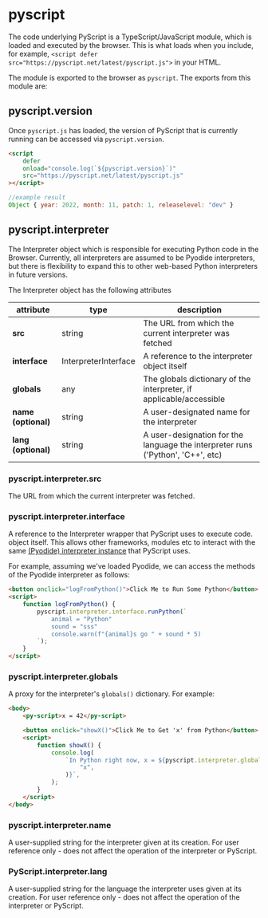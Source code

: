 # pyscript

The code underlying PyScript is a TypeScript/JavaScript module, which is loaded and executed by the browser. This is what loads when you include, for example, `<script defer src="https://pyscript.net/latest/pyscript.js">` in your HTML.

The module is exported to the browser as `pyscript`. The exports from this module are:

## pyscript.version

Once `pyscript.js` has loaded, the version of PyScript that is currently running can be accessed via `pyscript.version`.

```html
<script
    defer
    onload="console.log(`${pyscript.version}`)"
    src="https://pyscript.net/latest/pyscript.js"
></script>
```

```js
//example result
Object { year: 2022, month: 11, patch: 1, releaselevel: "dev" }
```

## pyscript.interpreter

The Interpreter object which is responsible for executing Python code in the Browser. Currently, all interpreters are assumed to be Pyodide interpreters, but there is flexibility to expand this to other web-based Python interpreters in future versions.

The Interpreter object has the following attributes

| attribute           | type                 | description                                                                     |
| ------------------- | -------------------- | ------------------------------------------------------------------------------- |
| **src**             | string               | The URL from which the current interpreter was fetched                          |
| **interface**       | InterpreterInterface | A reference to the interpreter object itself                                    |
| **globals**         | any                  | The globals dictionary of the interpreter, if applicable/accessible             |
| **name (optional)** | string               | A user-designated name for the interpreter                                      |
| **lang (optional)** | string               | A user-designation for the language the interpreter runs ('Python', 'C++', etc) |

### pyscript.interpreter.src

The URL from which the current interpreter was fetched.

### pyscript.interpreter.interface

A reference to the Interpreter wrapper that PyScript uses to execute code. object itself. This allows other frameworks, modules etc to interact with the same [(Pyodide) interpreter instance](https://pyodide.org/en/stable/usage/api/js-api.html) that PyScript uses.

For example, assuming we've loaded Pyodide, we can access the methods of the Pyodide interpreter as follows:

```html
<button onclick="logFromPython()">Click Me to Run Some Python</button>
<script>
    function logFromPython() {
        pyscript.interpreter.interface.runPython(`
            animal = "Python"
            sound = "sss"
            console.warn(f"{animal}s go " + sound * 5)
        `);
    }
</script>
```

### pyscript.interpreter.globals

A proxy for the interpreter's `globals()` dictionary. For example:

```html
<body>
    <py-script>x = 42</py-script>

    <button onclick="showX()">Click Me to Get 'x' from Python</button>
    <script>
        function showX() {
            console.log(
                `In Python right now, x = ${pyscript.interpreter.globals.get(
                    "x",
                )}`,
            );
        }
    </script>
</body>
```

### pyscript.interpreter.name

A user-supplied string for the interpreter given at its creation. For user reference only - does not affect the operation of the interpreter or PyScript.

### PyScript.interpreter.lang

A user-supplied string for the language the interpreter uses given at its creation. For user reference only - does not affect the operation of the interpreter or PyScript.
